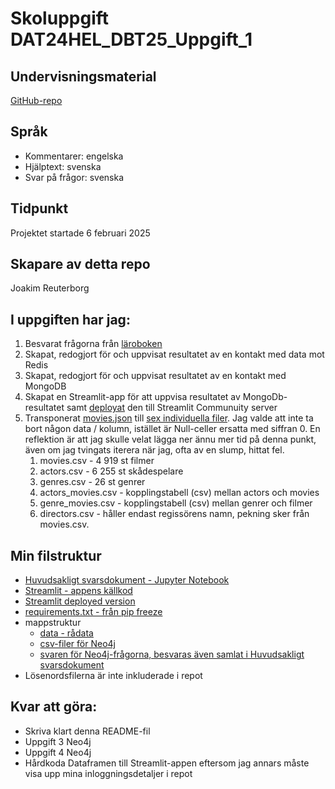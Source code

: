 # Skoluppgift DAT24HEL_DBT25_Uppgift_1
## Undervisningsmaterial
[GitHub-repo](https://github.com/schizoakustik/DATA24HEL_DBT25.git)
## Språk
- Kommentarer: engelska
- Hjälptext: svenska
- Svar på frågor: svenska
## Tidpunkt
Projektet startade 6 februari 2025
## Skapare av detta repo
Joakim Reuterborg

## I uppgiften har jag:
1. Besvarat frågorna från [läroboken](https://github.com/AntonioPrgomet/laer_dig_databaser_och_sql_1uppl)
2. Skapat, redogjort för och uppvisat resultatet av en kontakt med data mot Redis
3. Skapat, redogjort för och uppvisat resultatet av en kontakt med MongoDB
4. Skapat en Streamlit-app för att uppvisa resultatet av MongoDb-resultatet samt [deployat](https://dadrummerthe1st-data24hel-dbt25-uppgift-1-main-drvwk7.streamlit.app/) den till Streamlit Communuity server
5. Transponerat [movies.json](data/movies/movies.json) till [sex individuella filer](./csv_neo4j/). Jag valde att inte ta bort någon data / kolumn, istället är Null-celler ersatta med siffran 0. En reflektion är att jag skulle velat lägga ner ännu mer tid på denna punkt, även om jag tvingats iterera när jag, ofta av en slump, hittat fel.
   1. movies.csv - 4 919 st filmer
   2. actors.csv - 6 255 st skådespelare
   3. genres.csv - 26 st genrer
   4. actors_movies.csv - kopplingstabell (csv) mellan actors och movies
   5. genre_movies.csv - kopplingstabell (csv) mellan genrer och filmer
   6. directors.csv - håller endast regissörens namn, pekning sker från movies.csv.

## Min filstruktur
- [Huvudsakligt svarsdokument - Jupyter Notebook](./kunskapskontroll_1.ipynb)
- [Streamlit - appens källkod](./main.py)
- [Streamlit deployed version](https://dadrummerthe1st-data24hel-dbt25-uppgift-1-main-drvwk7.streamlit.app/)
- [requirements.txt - från pip freeze](./requirements.txt)
- mappstruktur
  - [data - rådata](./data/)
  - [csv-filer för Neo4j](./csv_neo4j/)
  - [svaren för Neo4j-frågorna, besvaras även samlat i Huvudsakligt svarsdokument](./neo4j_answers/)
- Lösenordsfilerna är inte inkluderade i repot

## Kvar att göra:
- Skriva klart denna README-fil
- Uppgift 3 Neo4j
- Uppgift 4 Neo4j
- Hårdkoda Dataframen till Streamlit-appen eftersom jag annars måste visa upp mina inloggningsdetaljer i repot
